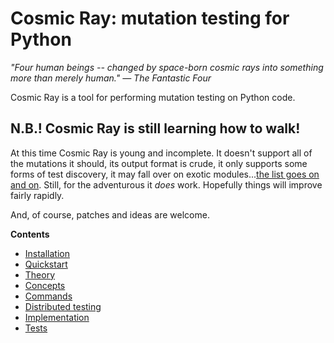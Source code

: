# Cosmic Ray: mutation testing for Python

*"Four human beings -- changed by space-born cosmic rays into something more than merely human."*
*— The Fantastic Four*

Cosmic Ray is a tool for performing mutation testing on Python
code.

## N.B.! Cosmic Ray is still learning how to walk!

At this time Cosmic Ray is young and incomplete. It doesn't support
all of the mutations it should, its output format is crude, it only
supports some forms of test discovery, it may fall over on exotic
modules...[the list goes on and on](https://github.com/sixty-north/cosmic-ray/issues). Still,
for the adventurous it *does* work. Hopefully things will improve
fairly rapidly.

And, of course, patches and ideas are welcome.

**Contents**

* [Installation](installation.md)
* [Quickstart](quickstart.md)
* [Theory](theory.md)
* [Concepts](concepts.md)
* [Commands](commands.md)
* [Distributed testing](distributed.md)
* [Implementation](implementation.md)
* [Tests](tests.md)
